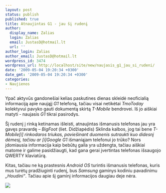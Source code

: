 ```yaml
---
layout: post
status: publish
published: true
title: Atnaujintas G1 - jau šį rudenį
author:
  display_name: Zalias
  login: Zalias
  email: JustasD@hotmail.lt
  url: ''
author_login: Zalias
author_email: JustasD@hotmail.lt
wordpress_id: 3474
wordpress_url: http://localhost/site/new/naujasis_g1_jau_si_rudeni/
date: '2009-05-04 19:20:34 +0300'
date_gmt: '2009-05-04 19:20:34 +0300'
categories:
- Naujienos
---
```

<p>Ypač aktyvūs gandonešiai kelias paskutines dienas skleidė neoficialią informaciją apie naująjį <i>G1</i> telefoną, tačiau visai netikėtai <i>TmoToday</i> kolektyvui pavyko gauti dokumentą skirtą <i>T-Mobile</i> bendrovei. Iš jo aiškiai matyti - naujasis <i>G1</i> tikrai pasirodys.</p>
<p>Šį rudenį į rinką ketinamas išleisti, atnaujintas išmanusis telefonas jau yra gavęs pravardę – <i>BigFoot</i> (liet. Didžiapėdis) Sklinda kalbos, jog tai bene <i>T-Mobile[i] rinkodaros triukas, paviešinant duomenis sutraukti kuo didesnį dėmesį, tačiau ar [i]Google G1</i> išmaniąjam telefonui jo trūko? Nors įdomiausia informacija kaip bebūtų gaila yra uždengta, tačiau aiškiai matome ir galime pasidžiaugti, kad gana gerai įvertintas telefonas išsaugojo QWERTY klaviatūrą. </p>
<p>Kitas, tačiau ne ką prastesnis <i>Android OS</i> turintis išmanusis telefonas, kuris mus turėtų pradžiuginti rudenį, bus <i>Samsung</i>  gaminys kodiniu pavadinimu <i>„Houdini“</i>. Tačiau apie šį gaminį informacijos daugiau deje nėra. </p>
<p><img src="http://svarke.technews.lt/grafikas.jpg" /></p>
